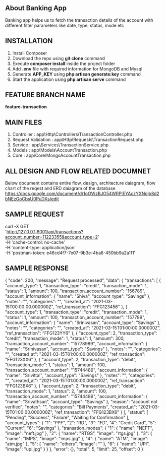 ## About Banking App

Banking app helps us to fetch the transaction details of the account with different filter parameters like date, type, status, mode etc

## INSTALLATION
1. Install Composer
2. Download the repo using **git clone** command
3. Execute **composer install** inside the project folder
4. Add **.env** file with required information for MongoDB and Mysql
5. Generate **APP_KEY** using **php artisan generate:key** command
6. Start the application using **php artisan serve** command

## FEATURE BRANCH NAME
**feature-transaction**

## MAIN FILES
1. Controller : app\Http\Controllers\TransactionController.php
2. Request Validation : app\Http\Requests\TransactionRequest.php
3. Service : app\Services\TransactionService.php
4. Models : app\Models\AccountTransaction.php
5. Core : app\Core\MongoAccountTransaction.php

## ALL DESIGN AND FLOW RELATED DOCUMNET
Below document contains entire flow, design, architecture daiagram, flow chart of the reqest and ERD daiagram of the database
https://docs.google.com/document/d/1oOWzBJO54WRPIEYAczYXNojb8d2bNEzGoCbsU0PuDXs/edit

## SAMPLE REQUEST
curl -X GET \
  'http://127.0.0.1:8001/api/transactions?account_number=11223355&account_type=2' \
  -H 'cache-control: no-cache' \
  -H 'content-type: application/json' \
  -H 'postman-token: e46cd4f7-7e07-9b3e-4ba8-450bb9a2a1f1'
  
## SAMPLE RESPONSE
{
    "code": 200,
    "message": "Request processed",
    "data": {
        "transactions": [
            {
                "account_type": 1,
                "transaction_type": "credit",
                "transaction_mode": 1,
                "status": 1,
                "amount": 100,
                "transaction_account_number": "156789",
                "account_information": {
                    "name": "Shiva",
                    "account_type": "Savings"
                },
                "notes": "",
                "categories": "",
                "created_at": "2021-03-15T00:00:00.000000Z",
                "ref_transaction": "FFG123456"
            },
            {
                "account_type": 1,
                "transaction_type": "credit",
                "transaction_mode": 1,
                "status": 1,
                "amount": 100,
                "transaction_account_number": "157789",
                "account_information": {
                    "name": "Srinivasan",
                    "account_type": "Savings"
                },
                "notes": "",
                "categories": "",
                "created_at": "2021-03-15T01:00:00.000000Z",
                "ref_transaction": "FFG123YY6"
            },
            {
                "account_type": 2,
                "transaction_type": "credit",
                "transaction_mode": 1,
                "status": 1,
                "amount": 300,
                "transaction_account_number": "15778989",
                "account_information": {
                    "name": "Srinivasan",
                    "account_type": "Savings"
                },
                "notes": "",
                "categories": "",
                "created_at": "2021-03-15T01:00:00.000000Z",
                "ref_transaction": "FFG123XX6"
            },
            {
                "account_type": 2,
                "transaction_type": "debit",
                "transaction_mode": 1,
                "status": 1,
                "amount": 100,
                "transaction_account_number": "15744489",
                "account_information": {
                    "name": "Srivittal",
                    "account_type": "Savings"
                },
                "notes": "",
                "categories": "",
                "created_at": "2021-03-15T01:00:00.000000Z",
                "ref_transaction": "FFG123BX6"
            },
            {
                "account_type": 2,
                "transaction_type": "debit",
                "transaction_mode": 1,
                "status": 2,
                "amount": 100,
                "transaction_account_number": "15744489",
                "account_information": {
                    "name": "Srivathsan",
                    "account_type": "Savings"
                },
                "reason": "account not verified",
                "notes": "",
                "categories": "Bill Payments",
                "created_at": "2021-03-15T01:00:00.000000Z",
                "ref_transaction": "FFG123BX6"
            }
        ],
        "status": [
            "Pending",
            "Success",
            "Failure",
            "Waiting for Confirmation"
        ],
        "account_types": {
            "1": "PPF",
            "2": "RD",
            "3": "FD",
            "4": "Credit Card",
            "5": "Current",
            "6": "Savings"
        },
        "transation_modes": {
            "1": {
                "name": "NEFT",
                "image": "neft.jpg"
            },
            "2": {
                "name": "RTGS",
                "image": "rtgs.jpg"
            },
            "3": {
                "name": "IMPS",
                "image": "imps.jpg"
            },
            "4": {
                "name": "ATM",
                "image": "atm.jpg"
            },
            "5": {
                "name": "others",
                "image": ""
            },
            "6": {
                "name": "UPI",
                "image": "upi.jpg"
            }
        }
    },
    "error": {},
    "total": 5,
    "limit": 25,
    "offset": 0
}
